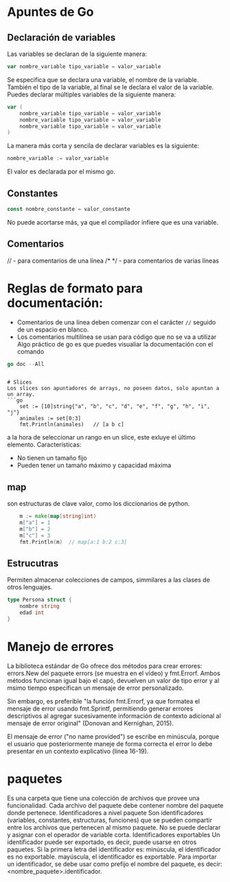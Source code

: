 # Apuntes de Go
<!-- Tabla de contenidos -->


## Declaración de variables
Las variables se declaran de la siguiente manera:
```go
var nombre_variable tipo_variable = valor_variable
```
Se especifica que se declara una variable, el nombre de la variable. También el tipo de la variable, al final se le declara el valor de la variable.
Puedes declarar múltiples variables de la siguiente manera:
```go
var (
    nombre_variable tipo_variable = valor_variable
    nombre_variable tipo_variable = valor_variable
    nombre_variable tipo_variable = valor_variable
)
```
La manera más corta y sencila de declarar variables es la siguiente:
```go
nombre_variable := valor_variable
```
El valor es declarada por el mismo go.

## Constantes
```go
const nombre_constante = valor_constante
```
No puede acortarse más, ya que el compilador infiere que es una variable.

## Comentarios
// - para comentarios de una línea
/* */ - para comentarios de varias líneas

# Reglas de formato para documentación:
- Comentarios de una línea deben comenzar con el carácter `//` seguido de un espacio en blanco.
- Los comentarios multilínea se usan para código que no se va a utilizar
Algo práctico de go es que puedes visualiar la documentación con el comando 
```go
go doc --All
```
```

# Slices
Los slices son apuntadores de arrays, no poseen datos, solo apuntan a un array.
```go
    set := [10]string{"a", "b", "c", "d", "e", "f", "g", "h", "i", "j"}
	animales := set[0:3]
	fmt.Println(animales)   // [a b c]
```
a la hora de seleccionar un rango en un slice, este exluye el último elemento.
Características:
- No tienen un tamaño fijo
- Pueden tener un tamaño máximo y capacidad máxima

## map
son estructuras de clave valor, como los diccionarios de python.
```go
    m := make(map[string]int)
    m["a"] = 1
    m["b"] = 2
    m["c"] = 3
    fmt.Println(m)  // map[a:1 b:2 c:3]
```
## Estrucutras
Permiten almacenar colecciones de campos, simmilares a las clases de otros lenguajes.
```go
type Persona struct {
    nombre string
    edad int
}
```
# Manejo de errores
La biblioteca estándar de Go ofrece dos métodos para crear errores: errors.New del paquete errors (se muestra en el vídeo) y fmt.Errorf. Ambos métodos funcionan igual bajo el capó, devuelven un valor de tipo error y al msimo tiempo especifican un mensaje de error personalizado.

Sin embargo, es preferible "la función fmt.Errorf, ya que formatea el mensaje de error usando fmt.Sprintf, permitiendo generar errores descriptivos al agregar sucesivamente información de contexto adicional al mensaje de error original" (Donovan and Kernighan, 2015).

El mensaje de error ("no name provided") se escribe en minúscula, porque el usuario que posteriormente maneje de forma correcta el error lo debe presentar en un contexto explicativo (línea 16-19).

# paquetes
Es una carpeta que tiene una colección de archivos que provee una funcionalidad.
Cada archivo del paquete debe contener nombre del paquete donde pertenece.
Identificadores a nivel paquete
Son identificadores (variables, constantes, estructuras, funciones) que se pueden compartir entre los archivos que pertenecen al mismo paquete.
No se puede declarar y asignar con el operador de variable corta.
Identificadores exportables
Un identificador puede ser exportado, es decir, puede usarse en otros paquetes. Si la primera letra del identificador es:
minúscula, el identificador es no exportable.
mayúscula, el identificador es exportable.
Para importar un identificador, se debe usar como prefijo el nombre del paquete, es decir: <nombre_paquete>.identificador.